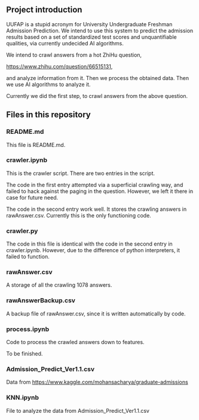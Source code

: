 ## Project introduction

UUFAP is a stupid acronym for University Undergraduate Freshman Admission Prediction. We intend to use this system to predict the admission results based on a set of standardized test scores and unquantifiable qualities, via currently undecided AI algorithms.

We intend to crawl answers from a hot ZhiHu question,

https://www.zhihu.com/question/66515131,

and analyze information from it. Then we process the obtained data. Then we use AI algorithms to analyze it.

Currently we did the first step, to crawl answers from the above question.

## Files in this repository

### README.md

This file is README.md.

### crawler.ipynb

This is the crawler script. There are two entries in the script.

The code in the first entry attempted via a superficial crawling way, and failed to hack against the paging in the question. However, we left it there in case for future need.

The code in the second entry work well. It stores the crawling answers in rawAnswer.csv. Currently this is the only functioning code.

### crawler.py

The code in this file is identical with the code in the second entry in crawler.ipynb. However, due to the difference of python interpreters, it failed to function.

### rawAnswer.csv

A storage of all the crawling 1078 answers.

### rawAnswerBackup.csv

A backup file of rawAnswer.csv, since it is written automatically by code.

### process.ipynb

Code to process the crawled answers down to features.

To be finished.

### Admission_Predict_Ver1.1.csv

Data from https://www.kaggle.com/mohansacharya/graduate-admissions

### KNN.ipynb

File to analyze the data from Admission_Predict_Ver1.1.csv
